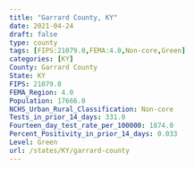 ```yaml
---
title: "Garrard County, KY"
date: 2021-04-24
draft: false
type: county
tags: [FIPS:21079.0,FEMA:4.0,Non-core,Green]
categories: [KY]
County: Garrard County
State: KY
FIPS: 21079.0
FEMA_Region: 4.0
Population: 17666.0
NCHS_Urban_Rural_Classification: Non-core
Tests_in_prior_14_days: 331.0
Fourteen_day_test_rate_per_100000: 1874.0
Percent_Positivity_in_prior_14_days: 0.033
Level: Green
url: /states/KY/garrard-county
---
```



